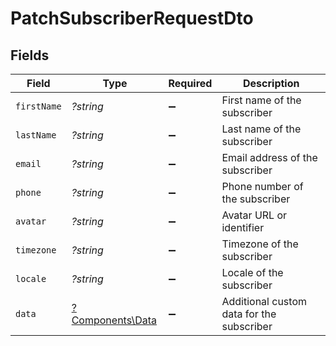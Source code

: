 # PatchSubscriberRequestDto


## Fields

| Field                                               | Type                                                | Required                                            | Description                                         |
| --------------------------------------------------- | --------------------------------------------------- | --------------------------------------------------- | --------------------------------------------------- |
| `firstName`                                         | *?string*                                           | :heavy_minus_sign:                                  | First name of the subscriber                        |
| `lastName`                                          | *?string*                                           | :heavy_minus_sign:                                  | Last name of the subscriber                         |
| `email`                                             | *?string*                                           | :heavy_minus_sign:                                  | Email address of the subscriber                     |
| `phone`                                             | *?string*                                           | :heavy_minus_sign:                                  | Phone number of the subscriber                      |
| `avatar`                                            | *?string*                                           | :heavy_minus_sign:                                  | Avatar URL or identifier                            |
| `timezone`                                          | *?string*                                           | :heavy_minus_sign:                                  | Timezone of the subscriber                          |
| `locale`                                            | *?string*                                           | :heavy_minus_sign:                                  | Locale of the subscriber                            |
| `data`                                              | [?Components\Data](../../Models/Components/Data.md) | :heavy_minus_sign:                                  | Additional custom data for the subscriber           |
